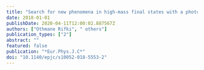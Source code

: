 ```yaml
---
title: "Search for new phenomena in high-mass final states with a photon and a jet from $pp$ collisions at $sqrts$ = 13 TeV with the ATLAS detector"
date: 2018-01-01
publishDate: 2020-04-11T12:00:02.887567Z
authors: ["Othmane Rifki", " others"]
publication_types: ["2"]
abstract: ""
featured: false
publication: "*Eur.Phys.J.C*"
doi: "10.1140/epjc/s10052-018-5553-2"
---
```


